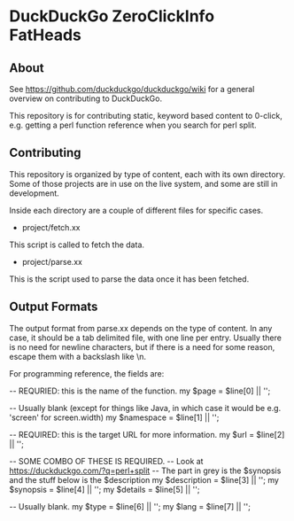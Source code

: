 DuckDuckGo ZeroClickInfo FatHeads
=================================

About
-----

See https://github.com/duckduckgo/duckduckgo/wiki for a general overview on contributing to DuckDuckGo.

This repository is for contributing static, keyword based content to 0-click, e.g. getting a perl function reference when you search for perl split. 


Contributing
------------

This repository is organized by type of content, each with its own directory. Some of those projects are in use on the live system, and some are still in development.

Inside each directory are a couple of different files for specific cases. 

* project/fetch.xx

This script is called to fetch the data. 

* project/parse.xx

This is the script used to parse the data once it has been fetched.


Output Formats
--------------

The output format from parse.xx depends on the type of content. In any case, it should be a tab delimited file, with one line per entry. Usually there is no need for newline characters, but if there is a need for some reason, escape them with a backslash like \\n.

For programming reference, the fields are:

-- REQURIED: this is the name of the function.
my $page = $line[0] || '';

-- Usually blank (except for things like Java, in which case it would be e.g. 'screen' for screen.width)
my $namespace = $line[1] || '';

-- REQUIRED: this is the target URL for more information.
my $url = $line[2] || '';

-- SOME COMBO OF THESE IS REQUIRED.
-- Look at https://duckduckgo.com/?q=perl+split
-- The part in grey is the $synopsis and the stuff below is the $description
my $description = $line[3] || '';
my $synopsis = $line[4] || '';
my $details = $line[5] || '';

-- Usually blank.
my $type = $line[6] || '';
my $lang = $line[7] || '';